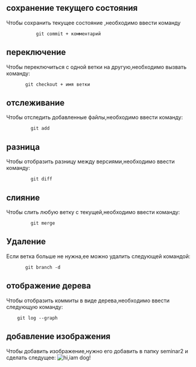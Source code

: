 ## сохранение текущего состояния

Чтобы сохранить текущее состояние ,необходимо ввести команду

               git commit + комментарий


## переключение
Чтобы переключиться с одной ветки на другую,необходимо вызвать команду:

           git checkout + имя ветки
## отслеживание

Чтобы отследить добавленные файлы,необходимо ввести команду:

             git add

## разница
Чтобы отобразить разницу между версиями,необходимо ввести команду:

             git diff

## cлияние
Чтобы слить любую ветку с текущей,необходимо ввести команду:

             git merge

## Удаление
Если ветка больше не нужна,ее можно удалить следующей командой:

           git branch -d

## отображение дерева
Чтобы отобразить коммиты в виде дерева,необходимо ввести следующую команду:

        git log --graph

## добавление изображения
Чтобы добавить изображение,нужно его добавить в папку seminar2 и сделать следущее:
![hi,iam dog!](dog.jpg)



